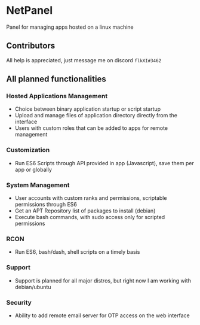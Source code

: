 # NetPanel
Panel for managing apps hosted on a linux machine

## Contributors
All help is appreciated, just message me on discord `flkXI#3462`

## All planned functionalities
### Hosted Applications Management
* Choice between binary application startup or script startup
* Upload and manage files of application directory directly from the interface
* Users with custom roles that can be added to apps for remote management 
### Customization
* Run ES6 Scripts through API provided in app (Javascript), save them per app or globally
### System Management
* User accounts with custom ranks and permissions, scriptable permissions through ES6
* Get an APT Repository list of packages to install (debian)
* Execute bash commands, with sudo access only for scripted permissions
### RCON
* Run ES6, bash/dash, shell scripts on a timely basis 
### Support
* Support is planned for all major distros, but right now I am working with debian/ubuntu
### Security
* Ability to add remote email server for OTP access on the web interface